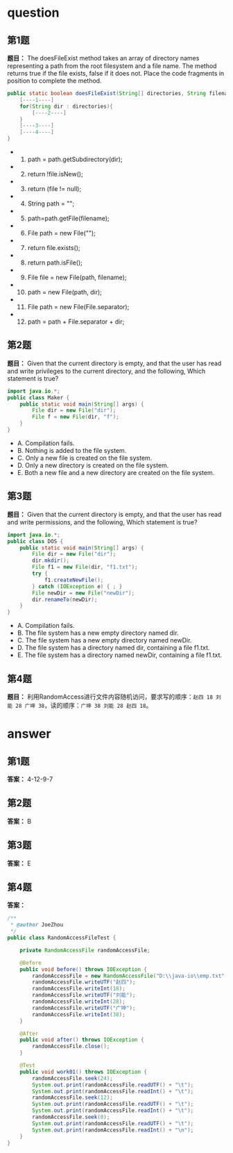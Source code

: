 # question

## 第1题
**题目：** The doesFileExist method takes an array of directory names representing a path from the root filesystem and a file name. The method returns true if the file exists, false if it does not. Place the code fragments in position to complete the method.
```java
public static boolean doesFileExist(String[] directories, String filename){
    [----1----]
    for(String dir : directories){
        [----2----]
    }
    [----3----]
    [----4----]
}
```
- 01) path = path.getSubdirectory(dir);
- 02) return !file.isNew();
- 03) return (file != null);
- 04) String path = "";
- 05) path=path.getFile(filename);
- 06) File path = new File("");
- 07) return file.exists();
- 08) return path.isFile();
- 09) File file = new File(path, filename);
- 10) path = new File(path, dir);
- 11) File path = new File(File.separator);
- 12) path = path + File.separator + dir;

## 第2题
**题目：** Given that the current directory is empty, and that the user has read and write privileges to the current directory, and the following, Which statement is true?
```java
import java.io.*;
public class Maker {
    public static void main(String[] args) {
        File dir = new File("dir");
        File f = new File(dir, "f");
    }
}
```
- A. Compilation fails.
- B. Nothing is added to the file system.
- C. Only a new file is created on the file system.
- D. Only a new directory is created on the file system.
- E. Both a new file and a new directory are created on the file system.

## 第3题
**题目：** Given that the current directory is empty, and that the user has read and write permissions, and the following, Which statement is true?
```java
import java.io.*;
public class DOS {
    public static void main(String[] args) {
        File dir = new File("dir");
        dir.mkdir();
        File f1 = new File(dir, "f1.txt");
        try {
            f1.createNewFile();
        } catch (IOException e) { ; }
        File newDir = new File("newDir");
        dir.renameTo(newDir);
    }
}
```
- A. Compilation fails.
- B. The file system has a new empty directory named dir.
- C. The file system has a new empty directory named newDir.
- D. The file system has a directory named dir, containing a file f1.txt.
- E. The file system has a directory named newDir, containing a file f1.txt.

## 第4题
**题目：** 利用RandomAccess进行文件内容随机访问，要求写的顺序：`赵四 18 刘能 28 广坤 38`，读的顺序：`广坤 38 刘能 28 赵四 18`。

# answer

## 第1题
**答案：** 4-12-9-7

## 第2题
**答案：** B

## 第3题
**答案：** E

## 第4题
**答案：** 
```java
/**
 * @author JoeZhou
 */
public class RandomAccessFileTest {

    private RandomAccessFile randomAccessFile;

    @Before
    public void before() throws IOException {
        randomAccessFile = new RandomAccessFile("D:\\java-io\\emp.txt", "rw");
        randomAccessFile.writeUTF("赵四");
        randomAccessFile.writeInt(18);
        randomAccessFile.writeUTF("刘能");
        randomAccessFile.writeInt(28);
        randomAccessFile.writeUTF("广坤");
        randomAccessFile.writeInt(38);
    }

    @After
    public void after() throws IOException {
        randomAccessFile.close();
    }

    @Test
    public void work01() throws IOException {
        randomAccessFile.seek(24);
        System.out.print(randomAccessFile.readUTF() + "\t");
        System.out.print(randomAccessFile.readInt() + "\t");
        randomAccessFile.seek(12);
        System.out.print(randomAccessFile.readUTF() + "\t");
        System.out.print(randomAccessFile.readInt() + "\t");
        randomAccessFile.seek(0);
        System.out.print(randomAccessFile.readUTF() + "\t");
        System.out.print(randomAccessFile.readInt() + "\n");
    }
}
```